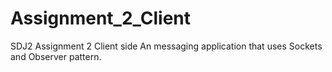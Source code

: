 # Assignment_2_Client
SDJ2 Assignment 2 Client side 
An messaging application that uses Sockets and Observer pattern.
